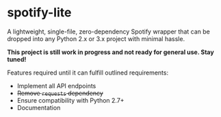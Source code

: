 # spotify-lite
A lightweight, single-file, zero-dependency Spotify wrapper that can be dropped into any Python 2.x or 3.x project with minimal hassle.

**This project is still work in progress and not ready for general use. Stay tuned!**

Features required until it can fulfill outlined requirements:
- Implement all API endpoints
- ~~Remove `requests` dependency~~
- Ensure compatibility with Python 2.7+
- Documentation
